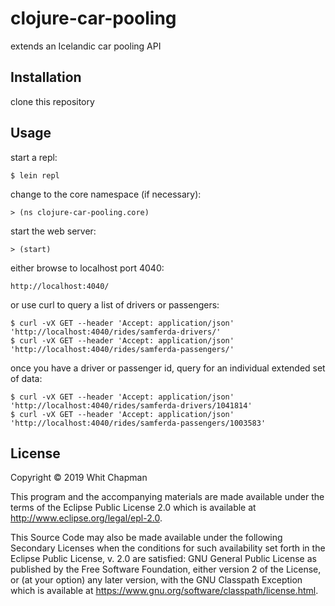 # clojure-car-pooling
extends an Icelandic car pooling API

## Installation

clone this repository

## Usage

start a repl:

    $ lein repl

change to the core namespace (if necessary):

    > (ns clojure-car-pooling.core)

start the web server:

    > (start)

either browse to localhost port 4040:

    http://localhost:4040/

or use curl to query a list of drivers or passengers:

    $ curl -vX GET --header 'Accept: application/json' 'http://localhost:4040/rides/samferda-drivers/'
    $ curl -vX GET --header 'Accept: application/json' 'http://localhost:4040/rides/samferda-passengers/'

once you have a driver or passenger id, query for an individual extended set of data:

    $ curl -vX GET --header 'Accept: application/json' 'http://localhost:4040/rides/samferda-drivers/1041814'
    $ curl -vX GET --header 'Accept: application/json' 'http://localhost:4040/rides/samferda-passengers/1003583'

## License

Copyright © 2019 Whit Chapman

This program and the accompanying materials are made available under the
terms of the Eclipse Public License 2.0 which is available at
http://www.eclipse.org/legal/epl-2.0.

This Source Code may also be made available under the following Secondary
Licenses when the conditions for such availability set forth in the Eclipse
Public License, v. 2.0 are satisfied: GNU General Public License as published by
the Free Software Foundation, either version 2 of the License, or (at your
option) any later version, with the GNU Classpath Exception which is available
at https://www.gnu.org/software/classpath/license.html.
